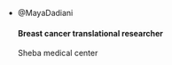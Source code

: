 - @MayaDadiani
  #### Breast cancer translational researcher
  Sheba medical center


<!---
MayaDadiani/MayaDadiani is a ✨ special ✨ repository because its `README.md` (this file) appears on your GitHub profile.
You can click the Preview link to take a look at your changes.
--->
